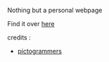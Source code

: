 Nothing but a personal webpage

Find it over [here](https://bruttazz.github.io)


credits :
 - [pictogrammers](https://pictogrammers.com)